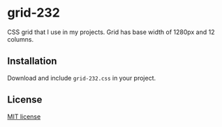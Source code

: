 # grid-232
CSS grid that I use in my projects. Grid has base width of 1280px and 12 columns.

## Installation
Download and include `grid-232.css` in your project.

## License
[MIT license](http://www.opensource.org/licenses/MIT)
